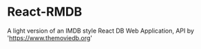 # React-RMDB
A light version of an IMDB style React DB Web Application,
API by 'https://www.themoviedb.org'
